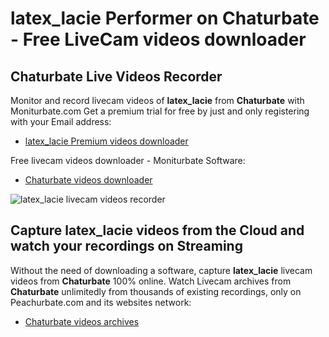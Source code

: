 # latex_lacie Performer on Chaturbate - Free LiveCam videos downloader

## Chaturbate Live Videos Recorder

Monitor and record livecam videos of **latex_lacie** from **Chaturbate** with Moniturbate.com
Get a premium trial for free by just and only registering with your Email address:
* [latex_lacie Premium videos downloader](https://moniturbate.com/request-demo-licence-key.html)

Free livecam videos downloader - Moniturbate Software:
* [Chaturbate videos downloader](https://moniturbate.com/moniturbate-download-software.html)

![latex_lacie livecam videos recorder](https://peachurnet.com/templates/moniturbate-software.png)


## Capture latex_lacie videos from the Cloud and watch your recordings on Streaming

Without the need of downloading a software, capture **latex_lacie** livecam videos from **Chaturbate** 100% online.
Watch Livecam archives from **Chaturbate** unlimitedly from thousands of existing recordings, only on Peachurbate.com and its websites network:
* [Chaturbate videos archives](https://peachurnet.com/)